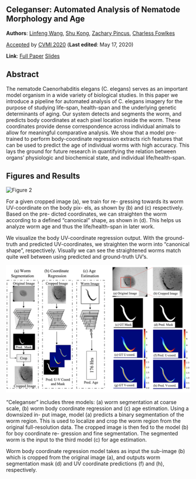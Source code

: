## Celeganser: Automated Analysis of Nematode Morphology and Age
**Authors**: [Linfeng Wang](https://derrickwanglf.github.io), [Shu Kong](http://www.cs.cmu.edu/~shuk/), [Zachary Pincus](https://developmentalbiology.wustl.edu/people/zachary-pincus/), [Charless Fowlkes](https://www.ics.uci.edu/~fowlkes/)



[Accepted](https://cvmi2020.github.io/accepted.html)  by [ CVMI 2020](https://cvmi2020.github.io/index.html) (**Last edited**: May 17, 2020)

**Link**: [Full Paper](https://arxiv.org/abs/2005.04884) [Slides](https://docs.google.com/presentation/d/1lciS29gSs9eLH0w4hWQXu1al_SYfMjxj0o9erMjkwi8/edit?usp=sharing)

## Abstract
The nematode Caenorhabditis elegans (C. elegans) serves as an important model organism in a wide variety of biological studies. In this paper we introduce a pipeline for automated analysis of C. elegans imagery for the purpose of studying life-span, health-span and the underlying genetic determinants of aging. Our system detects and segments the worm, and predicts body coordinates at each pixel location inside the worm. These coordinates provide dense correspondence across individual animals to allow for meaningful comparative analysis. We show that a model pre-trained to perform body-coordinate regression extracts rich features that can be used to predict the age of individual worms with high accuracy. This lays the ground for future research in quantifying the relation between organs’ physiologic and biochemical state, and individual life/health-span.

## Figures and Results

![Figure 2](./figures/f2.png "display")

For a given cropped image (a), we train for re- gressing towards its worm UV-coordinate on the body pix- els, as shown by (b) and (c) respectively. Based on the pre- dicted coordinates, we can straighten the worm according to a defined “canonical” shape, as shown in (d). This helps us analyze worm age and thus the life/health-span in later work.

We visualize the body UV-coordinate regression output. With the ground-truth and predicted UV-coordinates, we straighten the worm into “canonical shape”, respectively. Visually we can see the straightened worms match quite well between using predicted and ground-truth UV’s.


![Figure 1](./figures/f1.png "display")

“Celeganser” includes three models: (a) worm segmentation at coarse scale, (b) worm body coordinate regression and (c) age estimation. Using a downsized in- put image, model (a) predicts a binary segmentation of the worm region. This is used to localize and crop the worm region from the original full-resolution data. The cropped image is then fed to the model (b) for boy coordinate re- gression and fine segmentation. The segmented worm is the input to the third model (c) for age estimation.

Worm body coordinate regression model takes as input the sub-image (b) which is cropped from the original image (a), and outputs worm segmentation mask (d) and UV coordinate predictions (f) and (h), respectively.
